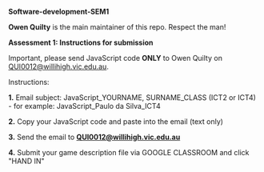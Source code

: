 **Software-development-SEM1**

**Owen Quilty** is the main maintainer of this repo. Respect the man!

**Assessment 1: Instructions for submission**

Important, please send JavaScript code **ONLY** to Owen Quilty on QUI0012@willihigh.vic.edu.au.

Instructions:

**1.** Email subject: JavaScript\_YOURNAME, SURNAME\_CLASS (ICT2 or ICT4) - for example: JavaScript\_Paulo da Silva\_ICT4

**2.** Copy your JavaScript code and paste into the email (text only)

**3.** Send the email to **QUI0012@willihigh.vic.edu.au**

**4.** Submit your game description file via GOOGLE CLASSROOM and click &quot;HAND IN&quot;

